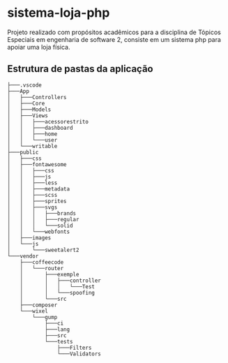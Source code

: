 # sistema-loja-php
Projeto realizado com propósitos acadêmicos para a disciplina de Tópicos Especiais em engenharia de software 2, consiste em um sistema php para apoiar uma loja física.

## Estrutura de pastas da aplicação
```shell
├───.vscode
├───App
│   ├───Controllers
│   ├───Core
│   ├───Models
│   ├───Views
│   │   ├───acessorestrito
│   │   ├───dashboard
│   │   ├───home
│   │   └───user
│   └───writable
├───public
│   ├───css
│   ├───fontawesome
│   │   ├───css
│   │   ├───js
│   │   ├───less
│   │   ├───metadata
│   │   ├───scss
│   │   ├───sprites
│   │   ├───svgs
│   │   │   ├───brands
│   │   │   ├───regular
│   │   │   └───solid
│   │   └───webfonts
│   ├───images
│   └───js
│       └───sweetalert2
└───vendor
    ├───coffeecode
    │   └───router
    │       ├───exemple
    │       │   ├───controller
    │       │   │   └───Test
    │       │   └───spoofing
    │       └───src
    ├───composer
    └───wixel
        └───gump
            ├───ci
            ├───lang
            ├───src
            └───tests
                ├───Filters
                └───Validators
```